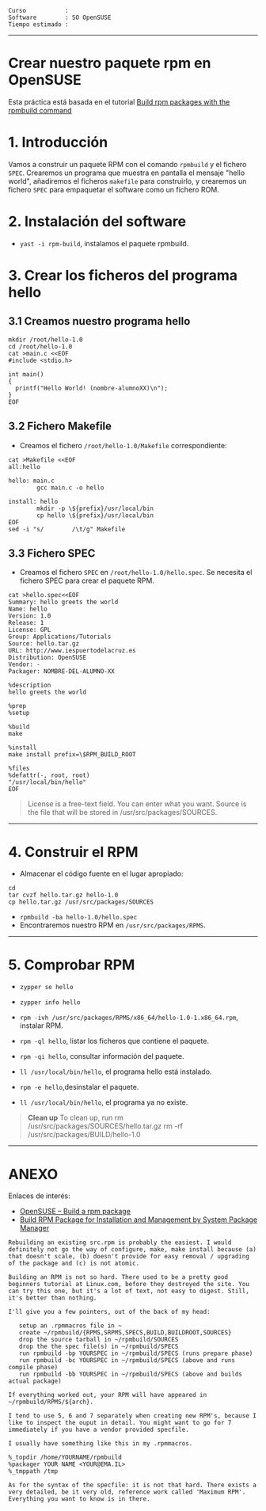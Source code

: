 
```
Curso           :
Software        : SO OpenSUSE
Tiempo estimado :
```
---

# Crear nuestro paquete rpm en OpenSUSE

Esta práctica está basada en el tutorial [Build rpm packages with the rpmbuild command](http://www.linuxintro.org/wiki/Build_rpm_packages_with_the_rpmbuild_command)

# 1. Introducción

Vamos a construir un paquete RPM con el comando `rpmbuild` y el fichero `SPEC`.
Crearemos un programa que muestra en pantalla el mensaje "hello world", añadiremos
el ficheros `makefile` para construirlo, y crearemos un fichero `SPEC` para empaquetar
el software como un fichero ROM.

# 2. Instalación del software

* `yast -i rpm-build`, instalamos el paquete rpmbuild.

# 3. Crear los ficheros del programa hello

## 3.1 Creamos nuestro programa hello

```
mkdir /root/hello-1.0
cd /root/hello-1.0
cat >main.c <<EOF
#include <stdio.h>

int main()
{
  printf("Hello World! (nombre-alumnoXX)\n");
}
EOF
```

## 3.2 Fichero Makefile

* Creamos el fichero `/root/hello-1.0/Makefile` correspondiente:
```
cat >Makefile <<EOF
all:hello

hello: main.c
        gcc main.c -o hello

install: hello
        mkdir -p \${prefix}/usr/local/bin
        cp hello \${prefix}/usr/local/bin
EOF
sed -i "s/        /\t/g" Makefile
```

## 3.3 Fichero SPEC

* Creamos el fichero `SPEC` en `/root/hello-1.0/hello.spec`.
Se necesita el fichero SPEC para crear el paquete RPM.

```
cat >hello.spec<<EOF
Summary: hello greets the world
Name: hello
Version: 1.0
Release: 1
License: GPL
Group: Applications/Tutorials
Source: hello.tar.gz
URL: http://www.iespuertodelacruz.es
Distribution: OpenSUSE
Vendor: -
Packager: NOMBRE-DEL-ALUMNO-XX

%description
hello greets the world

%prep
%setup

%build
make

%install
make install prefix=\$RPM_BUILD_ROOT

%files
%defattr(-, root, root)
"/usr/local/bin/hello"
EOF
```

> License is a free-text field. You can enter what you want.
> Source is the file that will be stored in /usr/src/packages/SOURCES.

---

# 4. Construir el RPM

* Almacenar el código fuente en el lugar apropiado:
```
cd
tar cvzf hello.tar.gz hello-1.0
cp hello.tar.gz /usr/src/packages/SOURCES
```
* `rpmbuild -ba hello-1.0/hello.spec`
* Encontraremos nuestro RPM en `/usr/src/packages/RPMS`.

----

# 5. Comprobar RPM

* `zypper se hello`
* `zypper info hello`
* `rpm -ivh /usr/src/packages/RPMS/x86_64/hello-1.0-1.x86_64.rpm`, instalar RPM.
* `rpm -ql hello`, listar los ficheros que contiene el paquete.
* `rpm -qi hello`, consultar información del paquete.

* `ll /usr/local/bin/hello`, el programa hello está instalado.
* `rpm -e hello`,desinstalar el paquete.
* `ll /usr/local/bin/hello`, el programa ya no existe.

> **Clean up**
> To clean up, run
> rm /usr/src/packages/SOURCES/hello.tar.gz
> rm -rf /usr/src/packages/BUILD/hello-1.0

---

# ANEXO

Enlaces de interés:
* [OpenSUSE – Build a rpm package](https://eureka.ykyuen.info/2009/12/28/opensuse-build-a-rpm-package/)
* [Build RPM Package for Installation and Management by System Package Manager](https://www.ordinatechnic.com/os-specific-guides/opensuse/build-rpm-package-for-local-installation)

```
Rebuilding an existing src.rpm is probably the easiest. I would definitely not go the way of configure, make, make install because (a) that doesn't scale, (b) doesn't provide for easy removal / upgrading of the package and (c) is not atomic.

Building an RPM is not so hard. There used to be a pretty good beginners tutorial at Linux.com, before they destroyed the site. You can try this one, but it's a lot of text, not easy to digest. Still, it's better than nothing.

I'll give you a few pointers, out of the back of my head:

   setup an .rpmmacros file in ~
   create ~/rpmbuild/{RPMS,SRPMS,SPECS,BUILD,BUILDROOT,SOURCES}
   drop the source tarball in ~/rpmbuild/SOURCES
   drop the the spec file(s) in ~/rpmbuild/SPECS
   run rpmbuild -bp YOURSPEC in ~/rpmbuild/SPECS (runs prepare phase)
   run rpmbuild -bc YOURSPEC in ~/rpmbuild/SPECS (above and runs compile phase)
   run rpmbuild -bb YOURSPEC in ~/rpmbuild/SPECS (above and builds actual package)

If everything worked out, your RPM will have appeared in ~/rpmbuild/RPMS/${arch}.

I tend to use 5, 6 and 7 separately when creating new RPM's, because I like to inspect the ouput in detail. You might want to go for 7 immediately if you have a vendor provided specfile.

I usually have something like this in my .rpmmacros.

%_topdir /home/YOURNAME/rpmbuild
%packager YOUR NAME <YOUR@EMA.IL>
%_tmppath /tmp

As for the syntax of the specfile: it is not that hard. There exists a very detailed, be it very old, reference work called 'Maximum RPM'. Everything you want to know is in there.
```
